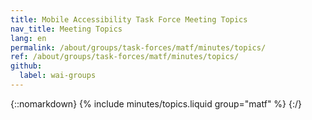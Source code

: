 ```yaml
---
title: Mobile Accessibility Task Force Meeting Topics
nav_title: Meeting Topics
lang: en
permalink: /about/groups/task-forces/matf/minutes/topics/
ref: /about/groups/task-forces/matf/minutes/topics/
github:
  label: wai-groups
---
```


{::nomarkdown}
{% include minutes/topics.liquid group="matf" %}
{:/}